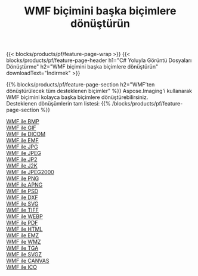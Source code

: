 ﻿---
title: WMF biçimini başka biçimlere dönüştürün 
weight: 3920
url: /tr/java/conversion/from/wmf 
lang: tr
langdirlevel: 2
locales: zh-hans,ja,it,ru,de,es,fr,nl,id,lt,pl,pt,vi,tr,ko,zh-hant,ar,hi,th,sv,cs,uk,he
description: Aspose.Imaging'i kullanarak WMF biçimini kolayca başka biçimlere dönüştürebilirsiniz
---

{{< blocks/products/pf/feature-page-wrap >}}
{{< blocks/products/pf/feature-page-header h1="C# Yoluyla Görüntü Dosyaları Dönüştürme" h2="WMF biçimini başka biçimlere dönüştürün" downloadText="İndirmek" >}}


{{% blocks/products/pf/feature-page-section  h2="WMF'ten dönüştürülecek tüm desteklenen biçimler" %}}
Aspose.Imaging'i kullanarak WMF biçimini kolayca başka biçimlere dönüştürebilirsiniz.
<br/>
Desteklenen dönüşümlerin tam listesi:
{{% /blocks/products/pf/feature-page-section %}}
<div class="container-fluid productfamilypage bg-gray">
    <div class="convertypes bg-gray agp-content section">
        <div class="container">
		<div class="row other-converters">
		    <div class='col-md-2 other-converter remove-lp remove-rp'><a href="/imaging/tr/java/conversion/wmf-to-bmp" >WMF ile BMP</a></div><div class='col-md-2 other-converter remove-lp remove-rp'><a href="/imaging/tr/java/conversion/wmf-to-gif" >WMF ile GIF</a></div><div class='col-md-2 other-converter remove-lp remove-rp'><a href="/imaging/tr/java/conversion/wmf-to-dicom" >WMF ile DICOM</a></div><div class='col-md-2 other-converter remove-lp remove-rp'><a href="/imaging/tr/java/conversion/wmf-to-emf" >WMF ile EMF</a></div><div class='col-md-2 other-converter remove-lp remove-rp'><a href="/imaging/tr/java/conversion/wmf-to-jpg" >WMF ile JPG</a></div><div class='col-md-2 other-converter remove-lp remove-rp'><a href="/imaging/tr/java/conversion/wmf-to-jpeg" >WMF ile JPEG</a></div><div class='col-md-2 other-converter remove-lp remove-rp'><a href="/imaging/tr/java/conversion/wmf-to-jp2" >WMF ile JP2</a></div><div class='col-md-2 other-converter remove-lp remove-rp'><a href="/imaging/tr/java/conversion/wmf-to-j2k" >WMF ile J2K</a></div><div class='col-md-2 other-converter remove-lp remove-rp'><a href="/imaging/tr/java/conversion/wmf-to-jpeg2000" >WMF ile JPEG2000</a></div><div class='col-md-2 other-converter remove-lp remove-rp'><a href="/imaging/tr/java/conversion/wmf-to-png" >WMF ile PNG</a></div><div class='col-md-2 other-converter remove-lp remove-rp'><a href="/imaging/tr/java/conversion/wmf-to-apng" >WMF ile APNG</a></div><div class='col-md-2 other-converter remove-lp remove-rp'><a href="/imaging/tr/java/conversion/wmf-to-psd" >WMF ile PSD</a></div><div class='col-md-2 other-converter remove-lp remove-rp'><a href="/imaging/tr/java/conversion/wmf-to-dxf" >WMF ile DXF</a></div><div class='col-md-2 other-converter remove-lp remove-rp'><a href="/imaging/tr/java/conversion/wmf-to-svg" >WMF ile SVG</a></div><div class='col-md-2 other-converter remove-lp remove-rp'><a href="/imaging/tr/java/conversion/wmf-to-tiff" >WMF ile TIFF</a></div><div class='col-md-2 other-converter remove-lp remove-rp'><a href="/imaging/tr/java/conversion/wmf-to-webp" >WMF ile WEBP</a></div><div class='col-md-2 other-converter remove-lp remove-rp'><a href="/imaging/tr/java/conversion/wmf-to-pdf" >WMF ile PDF</a></div><div class='col-md-2 other-converter remove-lp remove-rp'><a href="/imaging/tr/java/conversion/wmf-to-html" >WMF ile HTML</a></div><div class='col-md-2 other-converter remove-lp remove-rp'><a href="/imaging/tr/java/conversion/wmf-to-emz" >WMF ile EMZ</a></div><div class='col-md-2 other-converter remove-lp remove-rp'><a href="/imaging/tr/java/conversion/wmf-to-wmz" >WMF ile WMZ</a></div><div class='col-md-2 other-converter remove-lp remove-rp'><a href="/imaging/tr/java/conversion/wmf-to-tga" >WMF ile TGA</a></div><div class='col-md-2 other-converter remove-lp remove-rp'><a href="/imaging/tr/java/conversion/wmf-to-svgz" >WMF ile SVGZ</a></div><div class='col-md-2 other-converter remove-lp remove-rp'><a href="/imaging/tr/java/conversion/wmf-to-canvas" >WMF ile CANVAS</a></div><div class='col-md-2 other-converter remove-lp remove-rp'><a href="/imaging/tr/java/conversion/wmf-to-ico" >WMF ile ICO</a></div>
                </div>
        </div>
    </div>
</div>
<br/>

